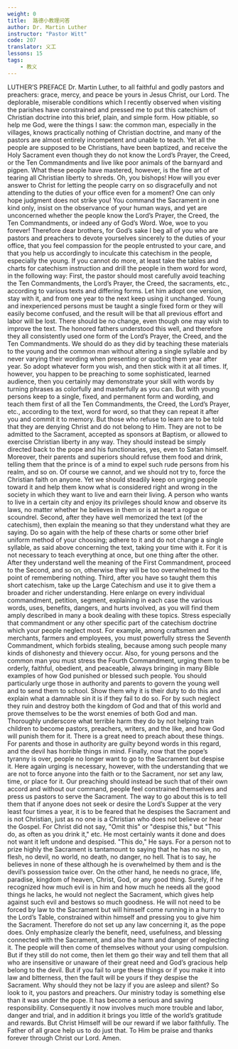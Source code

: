 ```yaml
---
weight: 0
title:  路德小教理问答
author: Dr. Martin Luther
instructor: "Pastor Witt"
code: 207
translator: 义工
lessons: 15
tags: 
    - 教义
---
```


LUTHER’S PREFACE
Dr. Martin Luther, to all faithful and godly pastors and preachers: grace, mercy, and peace be yours in Jesus Christ, our Lord.
The deplorable, miserable conditions which I recently observed when visiting the parishes have constrained and pressed me to put this catechism of Christian doctrine into this brief, plain, and simple form. How pitiable, so help me God, were the things I saw: the common man, especially in the villages, knows practically nothing of Christian doctrine, and many of the pastors are almost entirely incompetent and unable to teach. Yet all the people are supposed to be Christians, have been baptized, and receive the Holy Sacrament even though they do not know the Lord’s Prayer, the Creed, or the Ten Commandments and live like poor animals of the barnyard and pigpen. What these people have mastered, however, is the fine art of tearing all Christian liberty to shreds.
Oh, you bishops! How will you ever answer to Christ for letting the people carry on so disgracefully and not attending to the duties of your office even for a moment? One can only hope judgment does not strike you! You command the Sacrament in one kind only, insist on the observance of your human ways, and yet are unconcerned whether the people know the Lord’s Prayer, the Creed, the Ten Commandments, or indeed any of God’s Word. Woe, woe to you forever!
Therefore dear brothers, for God’s sake I beg all of you who are pastors and preachers to devote yourselves sincerely to the duties of your office, that you feel compassion for the people entrusted to your care, and that you help us accordingly to inculcate this catechism in the people, especially the young. If you cannot do more, at least take the tables and charts for catechism instruction and drill the people in them word for word, in the following way:
First, the pastor should most carefully avoid teaching the Ten Commandments, the Lord’s Prayer, the Creed, the sacraments, etc., according to various texts and differing forms. Let him adopt one version, stay with it, and from one year to the next keep using it unchanged. Young and inexperienced persons must be taught a single fixed form or they will easily become confused, and the result will be that all previous effort and labor will be lost. There should be no change, even though one may wish to improve the text.
The honored fathers understood this well, and therefore they all consistently used one form of the Lord’s Prayer, the Creed, and the Ten Commandments. We should do as they did by teaching these materials to the young and the common man without altering a single syllable and by never varying their wording when presenting or quoting them year after year.
So adopt whatever form you wish, and then stick with it at all times. If, however, you happen to be preaching to some sophisticated, learned audience, then you certainly may demonstrate your skill with words by turning phrases as colorfully and masterfully as you can. But with young persons keep to a single, fixed, and permanent form and wording, and teach them first of all the Ten Commandments, the Creed, the Lord’s Prayer, etc., according to the text, word for word, so that they can repeat it after you and commit it to memory.
But those who refuse to learn are to be told that they are denying Christ and do not belong to Him. They are not to be admitted to the Sacrament, accepted as sponsors at Baptism, or allowed to exercise Christian liberty in any way. They should instead be simply directed back to the pope and his functionaries, yes, even to Satan himself. Moreover, their parents and superiors should refuse them food and drink, telling them that the prince is of a mind to expel such rude persons from his realm, and so on.
Of course we cannot, and we should not try to, force the Christian faith on anyone. Yet we should steadily keep on urging people toward it and help them know what is considered right and wrong in the society in which they want to live and earn their living. A person who wants to live in a certain city and enjoy its privileges should know and observe its laws, no matter whether he believes in them or is at heart a rogue or scoundrel.
Second, after they have well memorized the text (of the catechism), then explain the meaning so that they understand what they are saying. Do so again with the help of these charts or some other brief uniform method of your choosing; adhere to it and do not change a single syllable, as said above concerning the text, taking your time with it. For it is not necessary to teach everything at once, but one thing after the other. After they understand well the meaning of the First Commandment, proceed to the Second, and so on, otherwise they will be too overwhelmed to the point of remembering nothing.
Third, after you have so taught them this short catechism, take up the Large Catechism and use it to give them a broader and richer understanding. Here enlarge on every individual commandment, petition, segment, explaining in each case the various words, uses, benefits, dangers, and hurts involved, as you will find them amply described in many a book dealing with these topics. Stress especially that commandment or any other specific part of the catechism doctrine which your people neglect most. For example, among craftsmen and merchants, farmers and employees, you must powerfully stress the Seventh Commandment, which forbids stealing, because among such people many kinds of dishonesty and thievery occur. Also, for young persons and the common man you must stress the Fourth Commandment, urging them to be orderly, faithful, obedient, and peaceable, always bringing in many Bible examples of how God punished or blessed such people.
You should particularly urge those in authority and parents to govern the young well and to send them to school. Show them why it is their duty to do this and explain what a damnable sin it is if they fail to do so. For by such neglect they ruin and destroy both the kingdom of God and that of this world and prove themselves to be the worst enemies of both God and man. Thoroughly underscore what terrible harm they do by not helping train children to become pastors, preachers, writers, and the like, and how God will punish them for it. There is a great need to preach about these things. For parents and those in authority are guilty beyond words in this regard, and the devil has horrible things in mind.
Finally, now that the pope’s tyranny is over, people no longer want to go to the Sacrament but despise it. Here again urging is necessary, however, with the understanding that we are not to force anyone into the faith or to the Sacrament, nor set any law, time, or place for it. Our preaching should instead be such that of their own accord and without our command, people feel constrained themselves and press us pastors to serve the Sacrament. The way to go about this is to tell them that if anyone does not seek or desire the Lord’s Supper at the very least four times a year, it is to be feared that he despises the Sacrament and is not Christian, just as no one is a Christian who does not believe or hear the Gospel. For Christ did not say, "Omit this" or "despise this," but "This do, as often as you drink it," etc. He most certainly wants it done and does not want it left undone and despised. "This do," He says.
For a person not to prize highly the Sacrament is tantamount to saying that he has no sin, no flesh, no devil, no world, no death, no danger, no hell. That is to say, he believes in none of these although he is overwhelmed by them and is the devil’s possession twice over. On the other hand, he needs no grace, life, paradise, kingdom of heaven, Christ, God, or any good thing. Surely, if he recognized how much evil is in him and how much he needs all the good things he lacks, he would not neglect the Sacrament, which gives help against such evil and bestows so much goodness. He will not need to be forced by law to the Sacrament but will himself come running in a hurry to the Lord’s Table, constrained within himself and pressing you to give him the Sacrament.
Therefore do not set up any law concerning it, as the pope does. Only emphasize clearly the benefit, need, usefulness, and blessing connected with the Sacrament, and also the harm and danger of neglecting it. The people will then come of themselves without your using compulsion. But if they still do not come, then let them go their way and tell them that all who are insensitive or unaware of their great need and God’s gracious help belong to the devil. But if you fail to urge these things or if you make it into law and bitterness, then the fault will be yours if they despise the Sacrament. Why should they not be lazy if you are asleep and silent?
So look to it, you pastors and preachers. Our ministry today is something else than it was under the pope. It has become a serious and saving responsibility. Consequently it now involves much more trouble and labor, danger and trial, and in addition it brings you little of the world’s gratitude and rewards. But Christ Himself will be our reward if we labor faithfully. The Father of all grace help us to do just that. To Him be praise and thanks forever through Christ our Lord. Amen.
